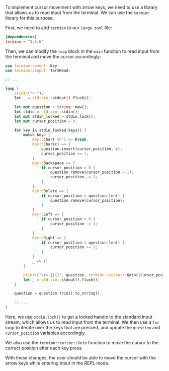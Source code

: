 To implement cursor movement with arrow keys, we need to use a library that allows us to read input from the terminal. We can use the `termion` library for this purpose.

First, we need to add `termion` to our `Cargo.toml` file:

```toml
[dependencies]
termion = "1.5.6"
```

Then, we can modify the `loop` block in the `main` function to read input from the terminal and move the cursor accordingly:

```rust
use termion::event::Key;
use termion::input::TermRead;

// ...

loop {
    print!("> ");
    let _ = std::io::stdout().flush();

    let mut question = String::new();
    let stdin = std::io::stdin();
    let mut stdin_locked = stdin.lock();
    let mut cursor_position = 0;

    for key in stdin_locked.keys() {
        match key? {
            Key::Char('\n') => break,
            Key::Char(c) => {
                question.insert(cursor_position, c);
                cursor_position += 1;
            }
            Key::Backspace => {
                if cursor_position > 0 {
                    question.remove(cursor_position - 1);
                    cursor_position -= 1;
                }
            }
            Key::Delete => {
                if cursor_position < question.len() {
                    question.remove(cursor_position);
                }
            }
            Key::Left => {
                if cursor_position > 0 {
                    cursor_position -= 1;
                }
            }
            Key::Right => {
                if cursor_position < question.len() {
                    cursor_position += 1;
                }
            }
            _ => {}
        }

        print!("\r> {}{}", question, termion::cursor::Goto((cursor_position + 2) as u16, 1));
        let _ = std::io::stdout().flush();
    }

    question = question.trim().to_string();

    // ...
}
```

Here, we use `stdin.lock()` to get a locked handle to the standard input stream, which allows us to read input from the terminal. We then use a `for` loop to iterate over the keys that are pressed, and update the `question` and `cursor_position` variables accordingly.

We also use the `termion::cursor::Goto` function to move the cursor to the correct position after each key press.

With these changes, the user should be able to move the cursor with the arrow keys while entering input in the REPL mode.